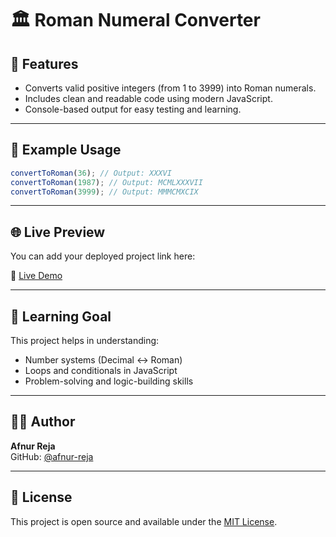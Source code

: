 # 🏛️ Roman Numeral Converter

## 📌 Features

- Converts valid positive integers (from 1 to 3999) into Roman numerals.
- Includes clean and readable code using modern JavaScript.
- Console-based output for easy testing and learning.

---

## 🧪 Example Usage

```js
convertToRoman(36); // Output: XXXVI
convertToRoman(1987); // Output: MCMLXXXVII
convertToRoman(3999); // Output: MMMCMXCIX
```

---

## 🌐 Live Preview

You can add your deployed project link here:


🔗 [Live Demo](https://roman-numeral-converter-reja.netlify.app/)

---

## 🧠 Learning Goal

This project helps in understanding:

- Number systems (Decimal ↔️ Roman)
- Loops and conditionals in JavaScript
- Problem-solving and logic-building skills

---

## 👨‍💻 Author

**Afnur Reja**  
GitHub: [@afnur-reja](https://github.com/afnur-reja)

---

## 📄 License

This project is open source and available under the [MIT License](https://opensource.org/licenses/MIT).
